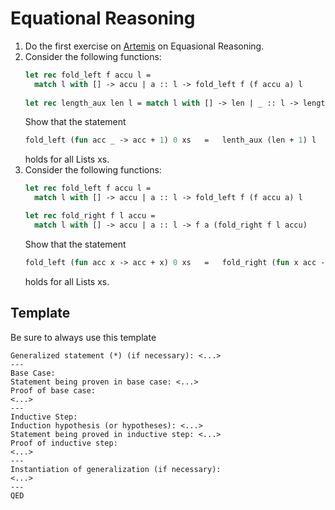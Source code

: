 # Equational Reasoning

1. Do the first exercise on [Artemis](https://artemis.ase.in.tum.de/courses/189/exercises/7329) on Equasional Reasoning.
2. Consider the following functions:
    ```ocaml
    let rec fold_left f accu l =
      match l with [] -> accu | a :: l -> fold_left f (f accu a) l
     
    let rec length_aux len l = match l with [] -> len | _ :: l -> length_aux (len + 1) l
    ```
    Show that the statement
    ```ocaml
    fold_left (fun acc _ -> acc + 1) 0 xs   =   lenth_aux (len + 1) l
    ```
    holds for all Lists xs.
3. Consider the following functions:
    ```ocaml
    let rec fold_left f accu l =
      match l with [] -> accu | a :: l -> fold_left f (f accu a) l
    
    let rec fold_right f l accu =
      match l with [] -> accu | a :: l -> f a (fold_right f l accu)
   ```
   Show that the statement
   ```ocaml
   fold_left (fun acc x -> acc + x) 0 xs   =   fold_right (fun x acc -> x + acc) xs 0
   ```
   holds for all Lists xs.





## Template

Be sure to always use this template
```
Generalized statement (*) (if necessary): <...>
---
Base Case:
Statement being proven in base case: <...>
Proof of base case:
<...>
---
Inductive Step:
Induction hypothesis (or hypotheses): <...>
Statement being proved in inductive step: <...>
Proof of inductive step:
<...>
---
Instantiation of generalization (if necessary):
<...>
---
QED

```